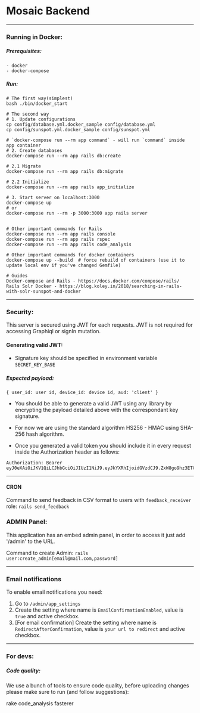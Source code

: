 # Mosaic Backend

---
### Running in Docker:

##### Prerequisites:
    - docker
    - docker-compose

##### Run:
```
# The first way(simplest)
bash ./bin/docker_start

# The second way
# 1. Update configurations
cp config/database.yml.docker_sample config/database.yml
cp config/sunspot.yml.docker_sample config/sunspot.yml

# `docker-compose run --rm app command` - will run `command` inside app container
# 2. Create databases
docker-compose run --rm app rails db:create

# 2.1 Migrate
docker-compose run --rm app rails db:migrate

# 2.2 Initialize
docker-compose run --rm app rails app_initialize

# 3. Start server on localhost:3000
docker-compose up
# or
docker-compose run --rm -p 3000:3000 app rails server


# Other important commands for Rails
docker-compose run --rm app rails console
docker-compose run --rm app rails rspec
docker-compose run --rm app rails code_analysis

# Other important commands for docker containers
docker-compose up --build  # force rebuild of containers (use it to update local env if you've changed Gemfile)

# Guides
Docker-compose and Rails - https://docs.docker.com/compose/rails/
Rails Solr Docker - https://blog.koley.in/2018/searching-in-rails-with-solr-sunspot-and-docker
```

---
### Security:

This server is secured using JWT for each requests.
JWT is not required for accessing Graphiql or signIn mutation.

#### Generating valid JWT:

- Signature key should be specified in environment variable `SECRET_KEY_BASE`

##### Expected payload:
 ```
{ user_id: user id, device_id: device id, aud: 'client' }
```

- You should be able to generate a valid JWT using any library by encrypting the payload detailed above with the correspondant key signature.

- For now we are using the standard algorithm HS256 - HMAC using SHA-256 hash algorithm.

- Once you generated a valid token you should include it in every request inside the Authorization header as follows:

```
Authorization: Bearer eyJ0eXAiOiJKV1QiLCJhbGciOiJIUzI1NiJ9.eyJkYXRhIjoidGVzdCJ9.ZxW8go9hz3ETCSfxFxpwSkYg_602gOPKearsf6DsxgY
```
---
#### CRON

Command to send feedback in CSV format to users with `feedback_receiver` role:
`rails send_feedback`


### ADMIN Panel:

This application has an embed admin panel, in order to access it just add '/admin' to the URL.

Command to create Admin:
`rails user:create_admin[email@mail.com,password]`

---
### Email notifications

To enable email notifications you need:
1. Go to `/admin/app_settings`
2. Create the setting where name is `EmailConfirmationEnabled`, value is `true` and active checkbox.
3. [For email confirmation] Create the setting where name is `RedirectAfterConfirmation`, value is `your url to redirect` and active checkbox.


---
### For devs:

##### Code quality:

We use a bunch of tools to ensure code quality, before uploading changes please make sure to run (and follow suggestions):

rake code_analysis
fasterer
